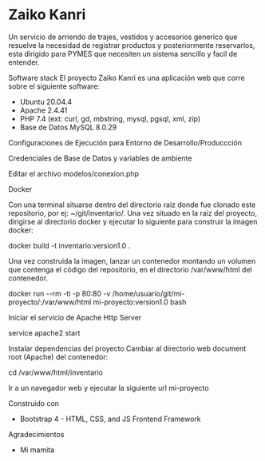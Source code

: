 # Zaiko Kanri


Un servicio de arriendo de trajes, vestidos y accesorios generico que resuelve la necesidad de registrar productos y posteriormente reservarlos, esta dirigido para PYMES que necesiten un sistema sencillo y facil de entender.

Software stack
El proyecto Zaiko Kanri es una aplicación web que corre sobre el siguiente software:

- Ubuntu 20.04.4
- Apache 2.4.41
- PHP 7.4 (ext: curl, gd, mbstring, mysql, pgsql, xml, zip)
- Base de Datos MySQL 8.0.29

Configuraciones de Ejecución para Entorno de Desarrollo/Produccción


Credenciales de Base de Datos y variables de ambiente

Editar el archivo modelos/conexion.php


Docker

Con una terminal situarse dentro del directorio raiz donde fue clonado este repositorio, por ej: ~/git/inventario/.
Una vez situado en la raiz del proyecto, dirigirse al directorio docker y ejecutar lo siguiente para construir la imagen docker:

docker build -t inventario:version1.0 .

Una vez construida la imagen, lanzar un contenedor montando un volumen que contenga el código del repositorio, en el directorio /var/www/html del contenedor.

docker run --rm -ti -p 80:80 -v /home/usuario/git/mi-proyecto/:/var/www/html mi-proyecto:version1.0 bash


Iniciar el servicio de Apache Http Server

service apache2 start

Instalar dependencias del proyecto
Cambiar al directorio web document root (Apache) del contenedor:

cd /var/www/html/inventario

Ir a un navegador web y ejecutar la siguiente url mi-proyecto

Construido con

- Bootstrap 4 - HTML, CSS, and JS Frontend Framework

Agradecimientos

- Mi mamita
